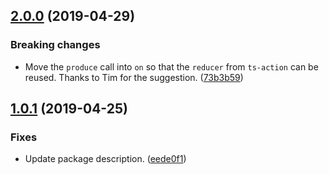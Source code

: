 <a name="2.0.0"></a>
## [2.0.0](https://github.com/cartant/ts-action/compare/v1.0.1-ts-action-immer...v2.0.0-ts-action-immer) (2019-04-29)

### Breaking changes

* Move the `produce` call into `on` so that the `reducer` from `ts-action` can be reused. Thanks to Tim for the suggestion. ([73b3b59](https://github.com/cartant/ts-action/commit/73b3b59))

<a name="1.0.1"></a>
## [1.0.1](https://github.com/cartant/ts-action/compare/v1.0.0-ts-action-immer...v1.0.1-ts-action-immer) (2019-04-25)

### Fixes

* Update package description. ([eede0f1](https://github.com/cartant/ts-action/commit/eede0f1))